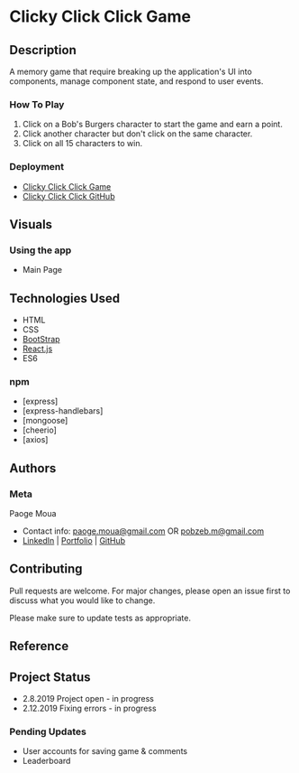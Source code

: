 # Clicky Click Click Game

## Description
A memory game that require breaking up the application's UI into components, manage component state, and respond to user events.

### How To Play
1. Click on a Bob's Burgers character to start the game and earn a point.
1. Click another character but don't click on the same character. 
1. Click on all 15 characters to win.  

### Deployment
* [Clicky Click Click Game]
* [Clicky Click Click GitHub]

## Visuals
<!-- ![Home](./public/images/...) -->

### Using the app
* Main Page
<!-- * ![Main Page](./public/images/...) -->

## Technologies Used
* HTML
* CSS
* [BootStrap]
* [React.js]
* ES6

### npm
* [express]
* [express-handlebars]
* [mongoose]
* [cheerio]
* [axios]

## Authors
### Meta
Paoge Moua
* Contact info: paoge.moua@gmail.com OR pobzeb.m@gmail.com
* [LinkedIn] | [Portfolio] | [GitHub]

## Contributing
Pull requests are welcome. For major changes, please open an issue first to discuss what you would like to change.

Please make sure to update tests as appropriate.

## Reference

## Project Status
* 2.8.2019 Project open - in progress
* 2.12.2019 Fixing errors - in progress

### Pending Updates
* User accounts for saving game & comments
* Leaderboard

<!-- Linked -->
[Clicky Click Click Game]: https://paogemoua.github.io/clicky-game/
[Clicky Click CLick GitHub]: https://github.com/paogemoua/clicky-game 
[BootStrap]: https://getbootstrap.com/docs/4.3/getting-started/introduction/
[React.js]: https://reactjs.org/docs/getting-started.html
[LinkedIn]: https://www.linkedin.com/in/paoge-moua-11403442/
[Portfolio]: https://paogemoua.github.io/
[GitHub]: https://github.com/paogemoua
